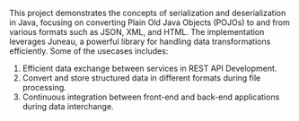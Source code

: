 This project demonstrates the concepts of serialization and deserialization in Java, focusing on converting Plain Old Java Objects (POJOs) to and from various formats such as JSON, XML, and HTML. The implementation leverages Juneau, a powerful library for handling data transformations efficiently. Some of the usecases includes: 
1. Efficient data exchange between services in REST API Development.
2. Convert and store structured data in different formats during file processing.
3. Continuous integration between front-end and back-end applications during data interchange.
